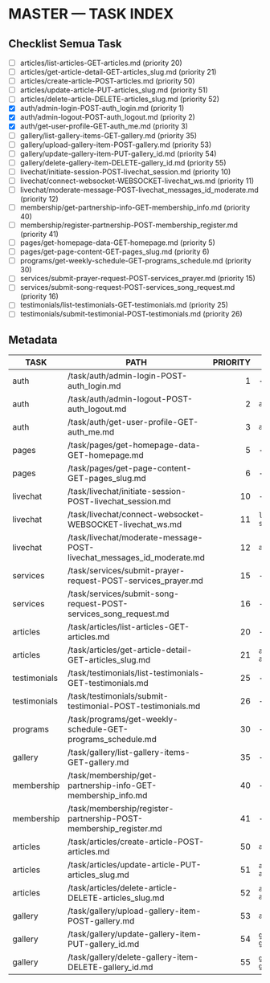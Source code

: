# MASTER — TASK INDEX

## Checklist Semua Task
- [ ] articles/list-articles-GET-articles.md (priority 20)
- [ ] articles/get-article-detail-GET-articles_slug.md (priority 21)
- [ ] articles/create-article-POST-articles.md (priority 50)
- [ ] articles/update-article-PUT-articles_slug.md (priority 51)
- [ ] articles/delete-article-DELETE-articles_slug.md (priority 52)
- [x] auth/admin-login-POST-auth_login.md (priority 1)
- [x] auth/admin-logout-POST-auth_logout.md (priority 2)
- [x] auth/get-user-profile-GET-auth_me.md (priority 3)
- [ ] gallery/list-gallery-items-GET-gallery.md (priority 35)
- [ ] gallery/upload-gallery-item-POST-gallery.md (priority 53)
- [ ] gallery/update-gallery-item-PUT-gallery_id.md (priority 54)
- [ ] gallery/delete-gallery-item-DELETE-gallery_id.md (priority 55)
- [ ] livechat/initiate-session-POST-livechat_session.md (priority 10)
- [ ] livechat/connect-websocket-WEBSOCKET-livechat_ws.md (priority 11)
- [ ] livechat/moderate-message-POST-livechat_messages_id_moderate.md (priority 12)
- [ ] membership/get-partnership-info-GET-membership_info.md (priority 40)
- [ ] membership/register-partnership-POST-membership_register.md (priority 41)
- [ ] pages/get-homepage-data-GET-homepage.md (priority 5)
- [ ] pages/get-page-content-GET-pages_slug.md (priority 6)
- [ ] programs/get-weekly-schedule-GET-programs_schedule.md (priority 30)
- [ ] services/submit-prayer-request-POST-services_prayer.md (priority 15)
- [ ] services/submit-song-request-POST-services_song_request.md (priority 16)
- [ ] testimonials/list-testimonials-GET-testimonials.md (priority 25)
- [ ] testimonials/submit-testimonial-POST-testimonials.md (priority 26)

## Metadata
| TASK | PATH | PRIORITY | DEPENDENCIES |
|---|---|---:|---|
| auth | /task/auth/admin-login-POST-auth_login.md | 1 | - |
| auth | /task/auth/admin-logout-POST-auth_logout.md | 2 | `auth/admin-login` |
| auth | /task/auth/get-user-profile-GET-auth_me.md | 3 | `auth/admin-login` |
| pages | /task/pages/get-homepage-data-GET-homepage.md | 5 | - |
| pages | /task/pages/get-page-content-GET-pages_slug.md | 6 | - |
| livechat | /task/livechat/initiate-session-POST-livechat_session.md | 10 | - |
| livechat | /task/livechat/connect-websocket-WEBSOCKET-livechat_ws.md | 11 | `livechat/initiate-session` |
| livechat | /task/livechat/moderate-message-POST-livechat_messages_id_moderate.md | 12 | `auth/admin-login` |
| services | /task/services/submit-prayer-request-POST-services_prayer.md | 15 | - |
| services | /task/services/submit-song-request-POST-services_song_request.md | 16 | - |
| articles | /task/articles/list-articles-GET-articles.md | 20 | - |
| articles | /task/articles/get-article-detail-GET-articles_slug.md | 21 | `articles/list-articles` |
| testimonials | /task/testimonials/list-testimonials-GET-testimonials.md | 25 | - |
| testimonials | /task/testimonials/submit-testimonial-POST-testimonials.md | 26 | - |
| programs | /task/programs/get-weekly-schedule-GET-programs_schedule.md | 30 | - |
| gallery | /task/gallery/list-gallery-items-GET-gallery.md | 35 | - |
| membership | /task/membership/get-partnership-info-GET-membership_info.md | 40 | - |
| membership | /task/membership/register-partnership-POST-membership_register.md | 41 | - |
| articles | /task/articles/create-article-POST-articles.md | 50 | `auth/admin-login` |
| articles | /task/articles/update-article-PUT-articles_slug.md | 51 | `articles/create-article` |
| articles | /task/articles/delete-article-DELETE-articles_slug.md | 52 | `articles/create-article` |
| gallery | /task/gallery/upload-gallery-item-POST-gallery.md | 53 | `auth/admin-login` |
| gallery | /task/gallery/update-gallery-item-PUT-gallery_id.md | 54 | `gallery/upload-gallery-item` |
| gallery | /task/gallery/delete-gallery-item-DELETE-gallery_id.md | 55 | `gallery/upload-gallery-item` |
